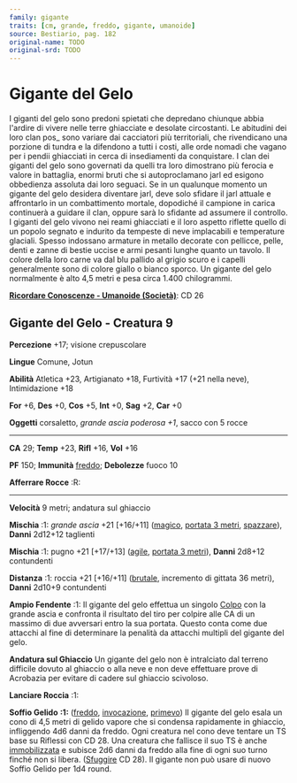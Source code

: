 ```yaml
---
family: gigante
traits: [cm, grande, freddo, gigante, umanoide]
source: Bestiario, pag. 182
original-name: TODO
original-srd: TODO
---
```


# Gigante del Gelo

I giganti del gelo sono predoni spietati che depredano chiunque abbia l'ardire
di vivere nelle terre ghiacciate e desolate circostanti. Le abitudini dei loro
clan pos\_ sono variare dai cacciatori più territoriali, che rivendicano una
porzione di tundra e la difendono a tutti i costi, alle orde nomadi che vagano
per i pendii ghiacciati in cerca di insediamenti da conquistare. I clan dei
giganti del gelo sono governati da quelli tra loro dimostrano più ferocia e
valore in battaglia, enormi bruti che si autoproclamano jarl ed esigono
obbedienza assoluta dai loro seguaci. Se in un qualunque momento un gigante del
gelo desidera diventare jarl, deve solo sfidare il jarl attuale e affrontarlo in
un combattimento mortale, dopodiché il campione in carica continuerà a guidare
il clan, oppure sarà lo sfidante ad assumere il controllo. I giganti del gelo
vivono nei reami ghiacciati e il loro aspetto riflette quello di un popolo
segnato e indurito da tempeste di neve implacabili e temperature glaciali.
Spesso indossano armature in metallo decorate con pellicce, pelle, denti e zanne
di bestie uccise e armi pesanti lunghe quanto un tavolo. Il colore della loro
carne va dal blu pallido al grigio scuro e i capelli generalmente sono di colore
giallo o bianco sporco. Un gigante del gelo normalmente è alto 4,5 metri e pesa
circa 1.400 chilogrammi.

**[Ricordare Conoscenze - Umanoide (Società)](/azioni/abilita/ricordare-conoscenze)**:
CD 26

## Gigante del Gelo - Creatura 9

**Percezione** +17; visione crepuscolare

**Lingue** Comune, Jotun

**Abilità** Atletica +23, Artigianato +18, Furtività +17 (+21 nella neve),
Intimidazione +18

**For** +6, **Des** +0, **Cos** +5, **Int** +0, **Sag** +2, **Car** +0

**Oggetti** corsaletto, _grande ascia poderosa +1_, sacco con 5 rocce

---

**CA** 29; **Temp** +23, **Rifl** +16, **Vol** +16

**PF** 150; **Immunità** [freddo](/tratti/freddo); **Debolezze** fuoco 10

**Afferrare Rocce** :R:

---

**Velocità** 9 metri; andatura sul ghiaccio

**Mischia** :1: _grande ascia_ +21 \[+16/+11] ([magico](/tratti/magico),
[portata 3 metri](/tratti/portata), [spazzare](/tratti/spazzare)), **Danni**
2d12+12 taglienti

**Mischia** :1: pugno +21 \[+17/+13] ([agile](/tratti/agile),
[portata 3 metri](/tratti/portata)), **Danni** 2d8+12 contundenti

**Distanza** :1: roccia +21 \[+16/+11] ([brutale](/tratti/brutale), incremento
di gittata 36 metri), **Danni** 2d10+9 contundenti

**Ampio Fendente** :1: Il gigante del gelo effettua un singolo
[Colpo](/azioni/colpire) con la grande ascia e confronta il risultato del tiro
per colpire alle CA di un massimo di due avversari entro la sua portata. Questo
conta come due attacchi al fine di determinare la penalità da attacchi multipli
del gigante del gelo.

**Andatura sul Ghiaccio** Un gigante del gelo non è intralciato dal terreno
difficile dovuto al ghiaccio o alla neve e non deve effettuare prove di
Acrobazia per evitare di cadere sul ghiaccio scivoloso.

**Lanciare Roccia** :1:

**Soffio Gelido** **:1:** ([freddo](/tratti/freddo),
[invocazione](/tratti/invocazione), [primevo](/tratti/primevo)) Il gigante del
gelo esala un cono di 4,5 metri di gelido vapore che si condensa rapidamente in
ghiaccio, infliggendo 4d6 danni da freddo. Ogni creatura nel cono deve tentare
un TS base su Riflessi con CD 28. Una creatura che fallisce il suo TS è anche
[immobilizzata](/condizioni/immobilizzato) e subisce 2d6 danni da freddo alla
fine di ogni suo turno finché non si libera. ([Sfuggire](/azioni/sfuggire) CD
28). Il gigante non può usare di nuovo Soffio Gelido per 1d4 round.
